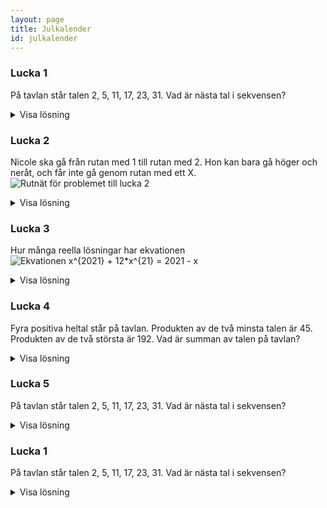 ```yaml
---
layout: page
title: Julkalender
id: julkalender
---
```


### Lucka 1
På tavlan står talen 2, 5, 11, 17, 23, 31. Vad är nästa tal i sekvensen?
<details>
<summary>Visa lösning</summary>
<br>
Sekvensen innehåller vartannat primtal. Därför är nästa tal i talföljden <strong>41</strong>.
</details>


### Lucka 2
Nicole ska gå från rutan med 1 till rutan med 2. Hon kan bara gå höger och neråt, och får inte gå genom rutan med ett X. <br>
![Rutnät för problemet till lucka 2](../imgs/julkalender_lucka2.png)
<details>
<summary>Visa lösning</summary>
<br>
 I varje ruta kan vi skriva på hur många sätt man kan komma till den. Då blir talet i en ruta summan av talen i rutan precis ovanför och till vänster.
<br>
<img src="../imgs/julkalender_lucka2_lsg.png">
</details>


### Lucka 3
Hur många reella lösningar har ekvationen
![Ekvationen x^{2021} + 12*x^{21} = 2021 - x](../imgs/julkalender_lucka3.svg)
<details>
<summary>Visa lösning</summary>
<br>
Vi observerar att vänsterledet är strikt ökande, så det kan finnas max en reell lösning. Eftersom vänsterledet är negativt när x = -2 och positivt när x = 2 så finns en lösning mellan -2 och 2. Därmed finns exakt 1 lösning.
</details>


### Lucka 4
Fyra positiva heltal står på tavlan. Produkten av de två minsta talen är 45. Produkten av de två största är 192. Vad är summan av talen på tavlan?
<details>
<summary>Visa lösning</summary>
<br>
Vi har 45 = 1*45 = 3*15 = 5*9, och det är alla möjligheter. De två minsta talen är därmed antingen (1,45), (3,15) eller (5,9). Varken (1,45) eller (3,15) kan vara de två minsta, för då skulle de två största talen båda vara minst 15, men då skulle deras produkt vara minst 15*15 = 225 > 192. Alltså är de två minsta talen 5 och 9. De två största talen är då båda större än 9 och har produkt 192. Det finns bara en möjlighet som uppfyller detta: 12*16 = 192. Summan av talen är därför 5+9+12+16 = 42.
</details>


### Lucka 5
På tavlan står talen 2, 5, 11, 17, 23, 31. Vad är nästa tal i sekvensen?
<details>
<summary>Visa lösning</summary>
<br>
Sekvensen innehåller vartannat primtal. Därför är nästa tal i talföljden **41**.
</details>

### Lucka 1
På tavlan står talen 2, 5, 11, 17, 23, 31. Vad är nästa tal i sekvensen?
<details>
<summary>Visa lösning</summary>
<br>
Sekvensen innehåller vartannat primtal. Därför är nästa tal i talföljden **41**.
</details>
